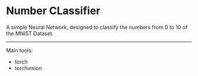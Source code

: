 # Number CLassifier
A simple Neural Network, designed to classify the numbers from 0 to 10 of the MNIST Dataset.

---------------------------------------------------------------------------
Main tools:

+ torch
+ torchvision
